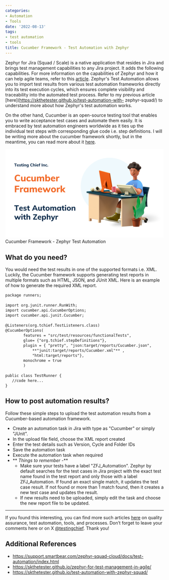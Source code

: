 ```yaml
---
categories:
- Automation
- Tools
date: '2022-08-13'
tags:
- test automation
- tools
title: Cucumber Framework - Test Automation with Zephyr
---
```


Zephyr for Jira (Squad / Scale) is a native application that resides in Jira
and brings test management capabilities to any Jira project. It adds the
following capabilities. For more information on the capabilities of Zephyr and
how it can help agile teams, refer to this
[article](https://skthetester.github.io/zephyr-for-test-management-in-agile/).
Zephyr's Test Automation allows you to import test results from various test
automation frameworks directly into its test execution cycles, which ensures
complete visibility and traceability into the automated test process.  Refer
to my previous article [here](https://skthetester.github.io/test-automation-with-
zephyr-squad/) to understand more about how Zephyr's test automation works.

On the other hand, Cucumber is an open-source testing tool that enables you to
write acceptance test cases and automate them easily. It is embraced by test
automation engineers worldwide as it ties up the individual test steps with
corresponding glue code i.e. step definitions. I will be writing more about
the cucumber framework shortly, but in the meantime, you can read more about
it [here](https://cucumber.io/tools/cucumber-open/).

![](./assets/img/posts/cucumber_zephyr-test-automation-1024x576.png)Cucumber Framework - Zephyr Test Automation

## What do you need?

You would need the test results in one of the supported formats i.e. XML.
Luckily, the Cucumber framework supports generating test reports in multiple
formats such as HTML, JSON, and JUnit XML. Here is an example of how to
generate the required XML report.

    
    
    package runners;
    
    import org.junit.runner.RunWith;
    import cucumber.api.CucumberOptions;
    import cucumber.api.junit.Cucumber;
    
    @Listeners(org.tchief.TestListeners.class)
    @CucumberOptions(
    		features = "src/test/resources/functionalTests",
    		glue= {"org.tchief.stepDefinitions"},
    		plugin = { "pretty", "json:target/reports/Cucumber.json",
    			**"junit:target/reports/Cucumber.xml"** ,
    			"html:target/reports"},
    		monochrome = true
    		)
     
    public class TestRunner {
       //code here...
    }

## How to post automation results?

Follow these simple steps to upload the test automation results from a
Cucumber-based automation framework.

  * Create an automation task in Jira with type as "Cucumber" or simply "JUnit". 
  * In the upload file field, choose the XML report created
  * Enter the test details such as Version, Cycle and Folder IDs
  * Save the automation task
  * Execute the automation task when required
  * ** _Things to remember -_**
    * Make sure your tests have a label "ZFJ_Automation". Zephyr by default searches for the test cases in Jira project with the exact test name found in the test report and only those with a label ZFJ_Automation. If found an exact single match, it updates the test case result. If not found or more than 1 match found, then it creates a new test case and updates the result.
    * If new results need to be uploaded, simply edit the task and choose the new report file to be updated.

* * *

If you found this interesting, you can find more such articles
[here](https://skthetester.github.io/) on quality assurance, test automation,
tools, and processes. Don’t forget to leave your comments here or on X
[@testingchief](https://x.com/testingchief). Thank you!

## Additional References

  * <https://support.smartbear.com/zephyr-squad-cloud/docs/test-automation/index.html>
  * <https://skthetester.github.io/zephyr-for-test-management-in-agile/>
  * <https://skthetester.github.io/test-automation-with-zephyr-squad/>